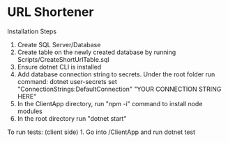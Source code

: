# URL Shortener

Installation Steps
1. Create SQL Server/Database
2. Create table on the newly created database by running Scripts/CreateShortUrlTable.sql
3. Ensure dotnet CLI is installed
4. Add database connection string to secrets. Under the root folder run command:
	dotnet user-secrets set "ConnectionStrings:DefaultConnection" "YOUR CONNECTION STRING HERE"
5. In the ClientApp directory, run "npm -i" command to install node modules
6. In the root directory run "dotnet start"


To run tests: (client side)
	1. Go into /ClientApp and run dotnet test
